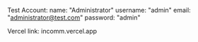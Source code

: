 Test Account:
name: "Administrator"
username: "admin"
email: "administrator@test.com"
password: "admin"

Vercel link: incomm.vercel.app
